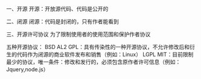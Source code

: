一、开源
开源：开放源代码、代码是公开的

二、闭源
闭源：代码是封闭的，只有作者能看到

三、开源许可协议
为了限制使用者的使用范围和保护作者协议

五种开源协议：
BSD
AL2
GPL：具有传染性的一种开源协议，不允许修改后和衍生的代码作为闭源的商业软件发布和销售（例如：Linux）
LGPL
MIT：目前限制最少的协议，唯一条件：修改和发行的，必须包含原作者许可信息（例如：Jquery,node.js）
